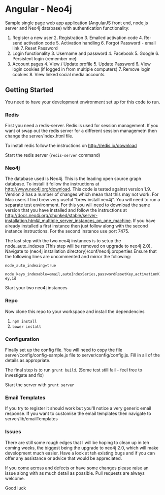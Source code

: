 # Angular - Neo4j

Sample single page web app application (AngularJS front end, node.js server and Neo4j database) with authentication functionality:

1. Register a new user
    2. Registration
    3. Emailed activation code
    4. Re-send activation code
    5. Activation handling
    6. Forgot Password - email link
    7. Reset Password
2. Login functionality
    3. Username and password
    4. Facebook
    5. Google
    6. Persistent login (remember me)
3. Account pages
    4. View / Update profile
    5. Update Password
    6. View login cookies (if logged in from multiple computers)
    7. Remove login cookies
    8. View linked social media accounts

## Getting Started

You need to have your development environment set up for this code to run.

### Redis
First you need a redis-server. Redis is used for session management. If you want ot swap out the redis server for a different session managemetn then change the server/index.html file.

To install redis follow the instructions on http://redis.io/download

Start the redis server (`redis-server` command)

### Neo4j
The database used is Neo4j. This is the leading open source graph database. To install it follow the instructions at http://www.neo4j.org/download. This code is tested against version 1.9. Version 2 has a number of changes which mean that this may not work. For Mac users I find brew very useful "brew install neo4j". You will need to run a separate test environment. For this you will need to download the same version that you have installed and follow the instructions at http://docs.neo4j.org/chunked/stable/server-installation.html#_multiple_server_instances_on_one_machine. If you have already installed a first instance then just follow along with the second instance instructions. For the second instance use port 7475.

The last step with the two neo4j instances is to setup the node_auto_indexes (This step will be removed on upgrade to neo4j 2.0).
Navigate to (neo4j installation directory)/conf/neo4j.properties
Ensure that the following lines are uncommented and mirror the following:

`node_auto_indexing=true`

`node_keys_indexable=email,autoIndexSeries,passwordResetKey,activationKey,id`

Start your two neo4j instances

### Repo

Now clone this repo to your workspace and install the dependencies

1. `npm install`
2. `bower install`

### Configuration
Finally set up the config file. You will need to copy the file server/config/config-sample.js file to server/config/config.js. Fill in all of the details as appropriate.

The final step is to run `grunt build`. (Some test still fail - feel free to investigate and fix)

Start the server with `grunt server`

### Email Templates
If you try to register it should work but you'll notice a very generic email response. If you want to customise the email templates then navigate to server/lib/emailTemplates

### Issues
There are still some rough edges that I will be hoping to clean up in teh coming weeks, the biggest being the upgrade to neo4j 2.0, which will make development much easier. Have a look at teh existing bugs and if you can offer any assistance or advice that would be appreciated.

If you come across and defects or have some changes please raise an issue along with as much detail as possible. Pull requests are always welcome.

Good luck
